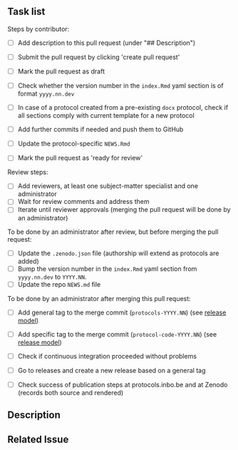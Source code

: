 <!--- indicate the protocol code in the Title above -->

## Task list

<!--see https://docs.github.com/en/github/managing-your-work-on-github/about-task-lists
for an explanation on how to use task lists-->

Steps by contributor:

- [ ] Add description to this pull request (under "## Description")
- [ ] Submit the pull request by clicking 'create pull request'
- [ ] Mark the pull request as draft
- [ ] Check whether the version number in the `index.Rmd` yaml section is of format `yyyy.nn.dev`
- [ ] In case of a protocol created from a pre-existing `docx` protocol, check if all sections comply with current template for a new protocol
- [ ] Add further commits if needed and push them to GitHub
- [ ] Update the protocol-specific `NEWS.Rmd`
- [ ] Mark the pull request as 'ready for review'


Review steps:

- [ ] Add reviewers, at least one subject-matter specialist and one administrator
- [ ] Wait for review comments and address them
- [ ] Iterate until reviewer approvals (merging the pull request will be done by an administrator)

To be done by an administrator after review, but before merging the pull request:

- [ ] Update the `.zenodo.json` file (authorship will extend as protocols are added)
- [ ] Bump the version number in the `index.Rmd` yaml section from `yyyy.nn.dev` to `YYYY.NN`.
- [ ] Update the repo `NEWS.md` file

To be done by an administrator after merging this pull request:

- [ ] Add general tag to the merge commit (`protocols-YYYY.NN`)  (see [release model](README.md#release-model))
- [ ] Add specific tag to the merge commit (`protocol-code-YYYY.NN`)  (see [release model](README.md#release-model))
- [ ] Check if continuous integration proceeded without problems
- [ ] Go to releases and create a new release based on a general tag
- [ ] Check success of publication steps at protocols.inbo.be and at Zenodo (records both source and rendered) 



## Description
<!--- Describe your protocol proposal -->
<!--- You can mention collaborators with "@githubname"-->

## Related Issue
<!--- if this closes an issue make sure include e.g., "closes #4"
or similar - or if just relates to an issue make sure to mention
it like "#4" -->
